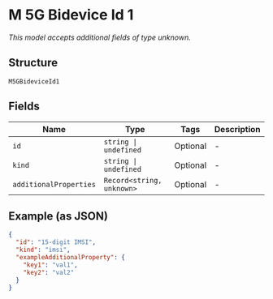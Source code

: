 
# M 5G Bidevice Id 1

*This model accepts additional fields of type unknown.*

## Structure

`M5GBideviceId1`

## Fields

| Name | Type | Tags | Description |
|  --- | --- | --- | --- |
| `id` | `string \| undefined` | Optional | - |
| `kind` | `string \| undefined` | Optional | - |
| `additionalProperties` | `Record<string, unknown>` | Optional | - |

## Example (as JSON)

```json
{
  "id": "15-digit IMSI",
  "kind": "imsi",
  "exampleAdditionalProperty": {
    "key1": "val1",
    "key2": "val2"
  }
}
```

